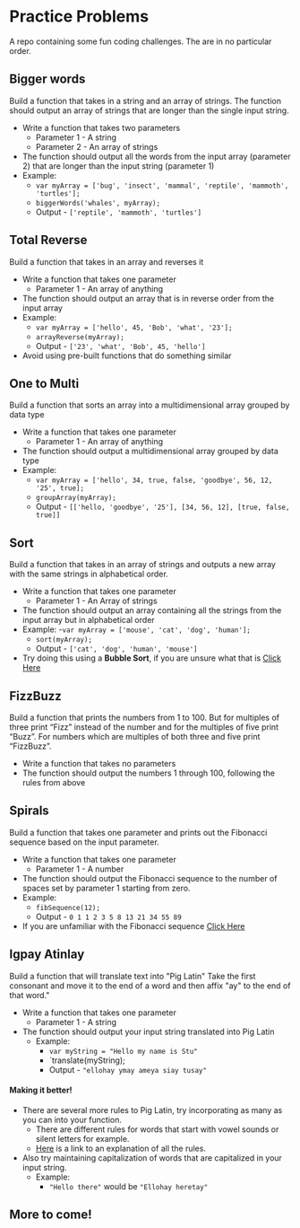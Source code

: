 # Practice Problems
A repo containing some fun coding challenges. The are in no particular order.

## Bigger words

Build a function that takes in a string and an array of strings. The function should output an array of strings that are longer than the single input string.

- Write a function that takes two parameters
	- Parameter 1 - A string
	- Parameter 2 - An array of strings
- The function should output all the words from the input array (parameter 2) that are longer than the input string (parameter 1)
- Example:
	- `var myArray = ['bug', 'insect', 'mammal', 'reptile', 'mammoth', 'turtles'];`
	- `biggerWords('whales', myArray);`
	- Output - `['reptile', 'mammoth', 'turtles']`

## Total Reverse 

Build a function that takes in an array and reverses it

- Write a function that takes one parameter
	- Parameter 1 - An array of anything
- The function should output an array that is in reverse order from the input array
- Example: 
	- `var myArray = ['hello', 45, 'Bob', 'what', '23'];`
	- `arrayReverse(myArray);`
	- Output - `['23', 'what', 'Bob', 45, 'hello']`
- Avoid using pre-built functions that do something similar

## One to Multi

Build a function that sorts an array into a multidimensional array grouped by data type

- Write a function that takes one parameter 
	- Parameter 1 - An array of anything
- The function should output a multidimensional array grouped by data type
- Example: 
	- `var myArray = ['hello', 34, true, false, 'goodbye', 56, 12, '25', true];`
	- `groupArray(myArray);`
	- Output - `[['hello, 'goodbye', '25'], [34, 56, 12], [true, false, true]]`

## Sort

Build a function that takes in an array of strings and outputs a new array with the same strings in alphabetical order. 

- Write a function that takes one parameter
	- Parameter 1 - An Array of strings
- The function should output an array containing all the strings from the input array but in alphabetical order
- Example:
	-`var myArray = ['mouse', 'cat', 'dog', 'human'];`
	- `sort(myArray);`
	- Output - `['cat', 'dog', 'human', 'mouse']`
- Try doing this using a **Bubble Sort**, if you are unsure what that is <a href="https://www.google.com" target="_blank">Click Here</a>

## FizzBuzz

Build a function that prints the numbers from 1 to 100. But for multiples of three print “Fizz” instead of the number and for the multiples of five print “Buzz”. For numbers which are multiples of both three and five print “FizzBuzz”.

- Write a function that takes no parameters
- The function should output the numbers 1 through 100, following the rules from above

## Spirals

Build a function that takes one parameter and prints out the Fibonacci sequence based on the input parameter. 

- Write a function that takes one parameter
	- Parameter 1 - A number
- The function should output the Fibonacci sequence to the number of spaces set by parameter 1 starting from zero.
- Example:
	- `fibSequence(12);`
	- Output - `0 1 1 2 3 5 8 13 21 34 55 89`
- If you are unfamiliar with the Fibonacci sequence <a href="https://www.google.com" target="_blank">Click Here</a>

## Igpay Atinlay

Build a function that will translate text into "Pig Latin" Take the first consonant and move it to the end of a word and then affix "ay" to the end of that word."

- Write a function that takes one parameter
	- Parameter 1 - A string
- The function should output your input string translated into Pig Latin
	- Example: 
		- `var myString = "Hello my name is Stu"`
		- `translate(myString);
		- Output - `"ellohay ymay ameya siay tusay"`

#### Making it better!

- There are several more rules to Pig Latin, try incorporating as many as you can into your function.
	- There are different rules for words that start with vowel sounds or silent letters for example.
	- <a href="http://en.wikipedia.org/wiki/Pig_Latin">Here</a> is a link to an explanation of all the rules.
- Also try maintaining capitalization of words that are capitalized in your input string.
	- Example: 
		- `"Hello there"` would be `"Ellohay heretay"`

## More to come! 
